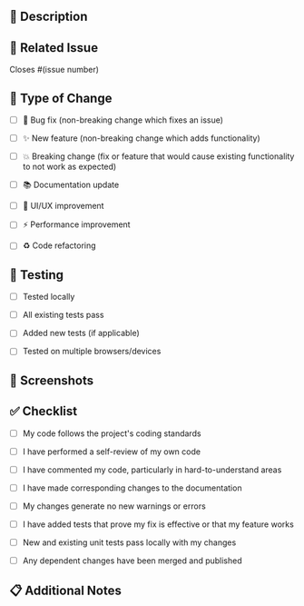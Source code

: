 ## 📝 Description
<!-- Provide a brief description of your changes -->


## 🔗 Related Issue
<!-- Link to the issue this PR addresses -->
Closes #(issue number)


## 🎯 Type of Change
<!-- Mark the relevant option with an "x" -->
- [ ] 🐛 Bug fix (non-breaking change which fixes an issue)
- [ ] ✨ New feature (non-breaking change which adds functionality)
- [ ] 💥 Breaking change (fix or feature that would cause existing functionality to not work as expected)
- [ ] 📚 Documentation update
- [ ] 🎨 UI/UX improvement
- [ ] ⚡ Performance improvement
- [ ] ♻️ Code refactoring


## 🧪 Testing
<!-- Describe the tests you ran to verify your changes -->
- [ ] Tested locally
- [ ] All existing tests pass
- [ ] Added new tests (if applicable)
- [ ] Tested on multiple browsers/devices


## 📸 Screenshots
<!-- If applicable, add screenshots to help explain your changes -->


## ✅ Checklist
<!-- Mark completed items with an "x" -->
- [ ] My code follows the project's coding standards
- [ ] I have performed a self-review of my own code
- [ ] I have commented my code, particularly in hard-to-understand areas
- [ ] I have made corresponding changes to the documentation
- [ ] My changes generate no new warnings or errors
- [ ] I have added tests that prove my fix is effective or that my feature works
- [ ] New and existing unit tests pass locally with my changes
- [ ] Any dependent changes have been merged and published


## 📋 Additional Notes
<!-- Add any additional notes or context about the PR -->

